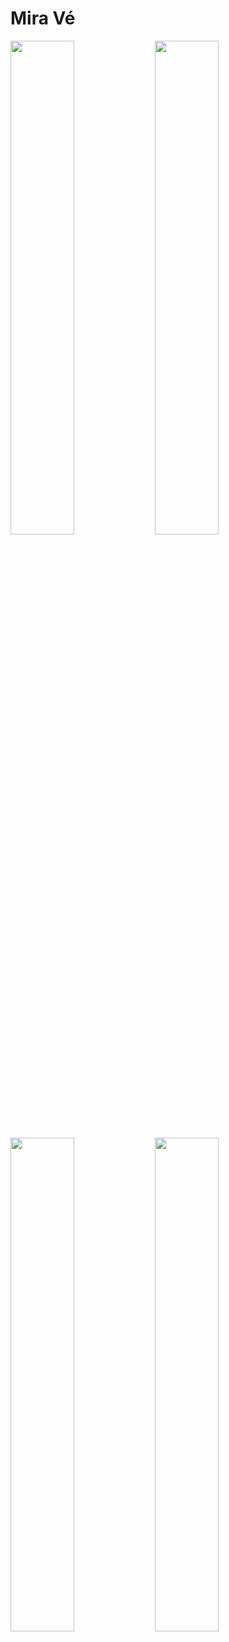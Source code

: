 # Mira Vé
<img src="https://github.com/phndavid13/miraveweb/blob/master/public/img/image_base/calidoso.JPG" width="45%"></img>
<img src="https://github.com/phndavid13/miraveweb/blob/master/public/img/image_base/historia_calidoso.JPG" width="45%"></img>
<img src="https://github.com/phndavid13/miraveweb/blob/master/public/img/image_base/pregunta.JPG" width="45%"></img>
<img src="https://github.com/phndavid13/miraveweb/blob/master/public/img/image_base/pregunta_cometa.JPG" width="45%"></img>
